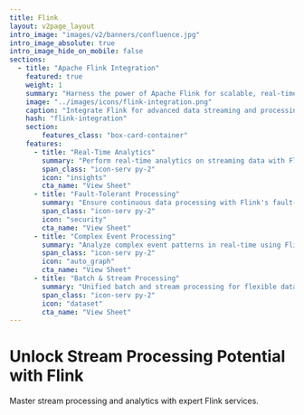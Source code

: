 ```yaml
---
title: Flink
layout: v2page_layout
intro_image: "images/v2/banners/confluence.jpg"
intro_image_absolute: true
intro_image_hide_on_mobile: false
sections:
  - title: "Apache Flink Integration"
    featured: true
    weight: 1
    summary: "Harness the power of Apache Flink for scalable, real-time data processing."
    image: "../images/icons/flink-integration.png"
    caption: "Integrate Flink for advanced data streaming and processing."
    hash: "flink-integration"
    section:
        features_class: "box-card-container"
    features:
      - title: "Real-Time Analytics"
        summary: "Perform real-time analytics on streaming data with Flink."
        span_class: "icon-serv py-2"
        icon: "insights"
        cta_name: "View Sheet"
      - title: "Fault-Tolerant Processing"
        summary: "Ensure continuous data processing with Flink's fault-tolerant architecture."
        span_class: "icon-serv py-2"
        icon: "security"
        cta_name: "View Sheet"
      - title: "Complex Event Processing"
        summary: "Analyze complex event patterns in real-time using Flink's powerful CEP engine."
        span_class: "icon-serv py-2"
        icon: "auto_graph"
        cta_name: "View Sheet"
      - title: "Batch & Stream Processing"
        summary: "Unified batch and stream processing for flexible data handling."
        span_class: "icon-serv py-2"
        icon: "dataset"
        cta_name: "View Sheet"
---
```


# Unlock Stream Processing Potential with Flink

Master stream processing and analytics with expert Flink services.
